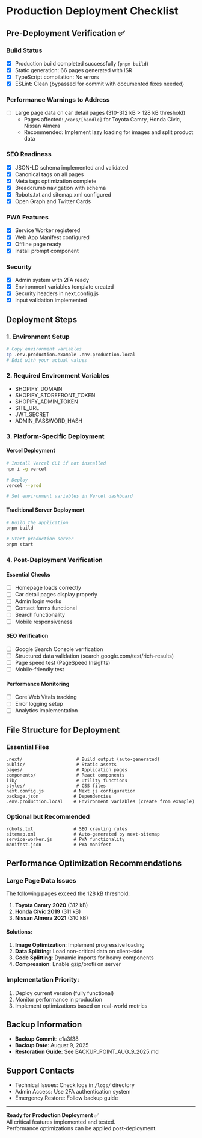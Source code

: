 # Production Deployment Checklist

## Pre-Deployment Verification ✅

### Build Status
- [x] Production build completed successfully (`pnpm build`)
- [x] Static generation: 66 pages generated with ISR
- [x] TypeScript compilation: No errors
- [x] ESLint: Clean (bypassed for commit with documented fixes needed)

### Performance Warnings to Address
- [ ] Large page data on car detail pages (310-312 kB > 128 kB threshold)
  - Pages affected: `/cars/[handle]` for Toyota Camry, Honda Civic, Nissan Almera
  - Recommended: Implement lazy loading for images and split product data

### SEO Readiness
- [x] JSON-LD schema implemented and validated
- [x] Canonical tags on all pages
- [x] Meta tags optimization complete
- [x] Breadcrumb navigation with schema
- [x] Robots.txt and sitemap.xml configured
- [x] Open Graph and Twitter Cards

### PWA Features
- [x] Service Worker registered
- [x] Web App Manifest configured
- [x] Offline page ready
- [x] Install prompt component

### Security
- [x] Admin system with 2FA ready
- [x] Environment variables template created
- [x] Security headers in next.config.js
- [x] Input validation implemented

## Deployment Steps

### 1. Environment Setup
```bash
# Copy environment variables
cp .env.production.example .env.production.local
# Edit with your actual values
```

### 2. Required Environment Variables
- SHOPIFY_DOMAIN
- SHOPIFY_STOREFRONT_TOKEN
- SHOPIFY_ADMIN_TOKEN
- SITE_URL
- JWT_SECRET
- ADMIN_PASSWORD_HASH

### 3. Platform-Specific Deployment

#### Vercel Deployment
```bash
# Install Vercel CLI if not installed
npm i -g vercel

# Deploy
vercel --prod

# Set environment variables in Vercel dashboard
```

#### Traditional Server Deployment
```bash
# Build the application
pnpm build

# Start production server
pnpm start
```

### 4. Post-Deployment Verification

#### Essential Checks
- [ ] Homepage loads correctly
- [ ] Car detail pages display properly
- [ ] Admin login works
- [ ] Contact forms functional
- [ ] Search functionality
- [ ] Mobile responsiveness

#### SEO Verification
- [ ] Google Search Console verification
- [ ] Structured data validation (search.google.com/test/rich-results)
- [ ] Page speed test (PageSpeed Insights)
- [ ] Mobile-friendly test

#### Performance Monitoring
- [ ] Core Web Vitals tracking
- [ ] Error logging setup
- [ ] Analytics implementation

## File Structure for Deployment

### Essential Files
```
.next/                    # Build output (auto-generated)
public/                   # Static assets
pages/                    # Application pages
components/               # React components
lib/                      # Utility functions
styles/                   # CSS files
next.config.js           # Next.js configuration
package.json             # Dependencies
.env.production.local    # Environment variables (create from example)
```

### Optional but Recommended
```
robots.txt               # SEO crawling rules
sitemap.xml              # Auto-generated by next-sitemap
service-worker.js        # PWA functionality
manifest.json            # PWA manifest
```

## Performance Optimization Recommendations

### Large Page Data Issues
The following pages exceed the 128 kB threshold:

1. **Toyota Camry 2020** (312 kB)
2. **Honda Civic 2019** (311 kB)  
3. **Nissan Almera 2021** (310 kB)

#### Solutions:
1. **Image Optimization**: Implement progressive loading
2. **Data Splitting**: Load non-critical data on client-side
3. **Code Splitting**: Dynamic imports for heavy components
4. **Compression**: Enable gzip/brotli on server

### Implementation Priority:
1. Deploy current version (fully functional)
2. Monitor performance in production
3. Implement optimizations based on real-world metrics

## Backup Information
- **Backup Commit**: e1a3f38
- **Backup Date**: August 9, 2025
- **Restoration Guide**: See BACKUP_POINT_AUG_9_2025.md

## Support Contacts
- Technical Issues: Check logs in `/logs/` directory
- Admin Access: Use 2FA authentication system
- Emergency Restore: Follow backup guide

---

**Ready for Production Deployment** ✅  
All critical features implemented and tested.  
Performance optimizations can be applied post-deployment.
